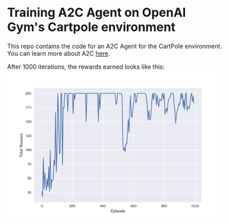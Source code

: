 # Training A2C Agent on OpenAI Gym's Cartpole environment
This repo contains the code for an A2C Agent for the CartPole environment.
You can learn more about A2C [here](https://openai.com/blog/baselines-acktr-a2c/).

After 1000 iterations, the rewards earned looks like this:
![rewards_plot](./plot.png)